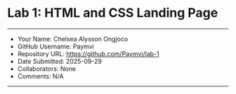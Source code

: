 # Lab 1: HTML and CSS Landing Page

---

- Your Name: Chelsea Alysson Ongjoco
- GitHub Username: Paymvi
- Repository URL: https://github.com/Paymvi/lab-1
- Date Submitted: 2025-09-29
- Collaborators: None
- Comments: N/A

---
